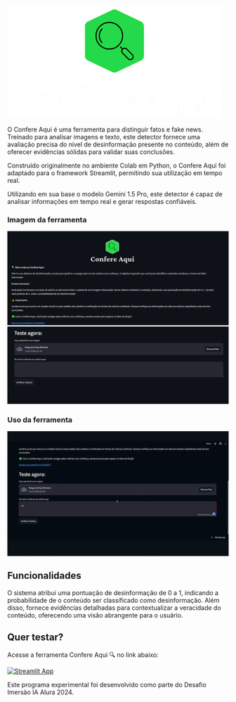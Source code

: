 ![Descrição da imagem 1](LogoConfereAqui.png)

O Confere Aqui é uma ferramenta para distinguir fatos e fake news. Treinado para analisar imagens e texto, este detector fornece uma avaliação precisa do nível de desinformação presente no conteúdo, além de oferecer evidências sólidas para validar suas conclusões.

Construído originalmente no ambiente Colab em Python, o Confere Aqui foi adaptado para o framework Streamlit, permitindo sua utilização em tempo real.

Utilizando em sua base o modelo Gemini 1.5 Pro, este detector é capaz de analisar informações em tempo real e gerar respostas confiáveis.

### Imagem da ferramenta
![Descrição da imagem 2](ConfereAquiTela1.png)
![Descrição da imagem 3](ConfereAquiTela2.png)


### Uso da ferramenta
![Descrição do gif 4](ConfereAquiUso.gif)

## Funcionalidades
O sistema atribui uma pontuação de desinformação de 0 a 1, indicando a probabilidade de o conteúdo ser classificado como desinformação. Além disso, fornece evidências detalhadas para contextualizar a veracidade do conteúdo, oferecendo uma visão abrangente para o usuário.

## Quer testar?
Acesse a ferramenta Confere Aqui 🔍 no link abaixo:

[![Streamlit App](https://static.streamlit.io/badges/streamlit_badge_black_white.svg)](https://confereaqui.streamlit.app/)

Este programa experimental foi desenvolvido como parte do Desafio Imersão IA Alura 2024.
